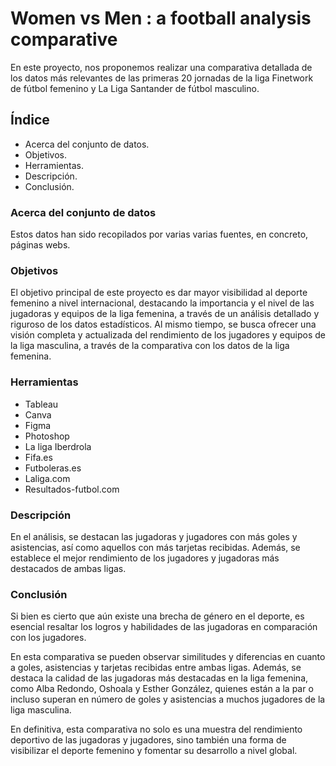 # Women vs Men : a football analysis comparative 

En este proyecto, nos proponemos realizar una comparativa detallada de los datos más relevantes de las primeras 20 jornadas de la liga Finetwork de fútbol femenino y La Liga Santander de fútbol masculino.

## Índice

- Acerca del conjunto de datos.
- Objetivos.
- Herramientas.
- Descripción.
- Conclusión.

### Acerca del conjunto de datos

Estos datos han sido recopilados por varias varias fuentes, en concreto, páginas webs.

### Objetivos

El objetivo principal de este proyecto es dar mayor visibilidad al deporte femenino a nivel internacional, destacando la importancia y el nivel de las jugadoras y equipos de la liga femenina, a través de un análisis detallado y riguroso de los datos estadísticos. Al mismo tiempo, se busca ofrecer una visión completa y actualizada del rendimiento de los jugadores y equipos de la liga masculina, a través de la comparativa con los datos de la liga femenina.

### Herramientas

- Tableau
- Canva
- Figma
- Photoshop
- La liga Iberdrola
- Fifa.es
- Futboleras.es
- Laliga.com
- Resultados-futbol.com


### Descripción

En el análisis, se destacan las jugadoras y jugadores con más goles y asistencias, así como aquellos con más tarjetas recibidas. Además, se establece el mejor rendimiento de los jugadores y jugadoras más destacados de ambas ligas.

### Conclusión

Si bien es cierto que aún existe una brecha de género en el deporte, es esencial resaltar los logros y habilidades de las jugadoras en comparación con los jugadores.

En esta comparativa se pueden observar similitudes y diferencias en cuanto a goles, asistencias y tarjetas recibidas entre ambas ligas. Además, se destaca la calidad de las jugadoras más destacadas en la liga femenina, como Alba Redondo, Oshoala y Esther González, quienes están a la par o incluso superan en número de goles y asistencias a muchos jugadores de la liga masculina.

En definitiva, esta comparativa no solo es una muestra del rendimiento deportivo de las jugadoras y jugadores, sino también una forma de visibilizar el deporte femenino y fomentar su desarrollo a nivel global.
